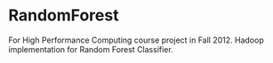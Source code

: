 RandomForest
============

For High Performance Computing course project in Fall 2012.
Hadoop implementation for Random Forest Classifier.

